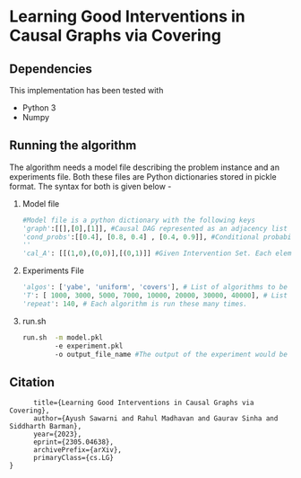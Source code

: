 # Learning Good Interventions in Causal Graphs via Covering

## Dependencies
This implementation has been tested with
- Python 3
- Numpy


## Running the algorithm
The algorithm needs a model file describing the problem instance and an experiments file. Both these files are Python dictionaries stored in pickle format. The syntax for both is given below -

1. Model file
    ```python
    #Model file is a python dictionary with the following keys
    'graph':[[],[0],[1]], #Causal DAG represented as an adjacency list with the last node as the reward node
    'cond_probs':[[0.4], [0.8, 0.4] , [0.4, 0.9]], #Conditional probability of each node taking value 1 given an assignement to its parents. The elements in the list are indexed according the the value assignment to the parent. For example, P(Node2 =1 | Parents(Node2)= '101') would be available at cond_probs[1][5]
    ''
    'cal_A': [[(1,0),(0,0)],[(0,1)]] #Given Intervention Set. Each element of the tuple (a,b) represents the intervened node (a) and the assigned value to the node (b) respectively.
    ```
2. Experiments File

    ```python
    'algos': ['yabe', 'uniform', 'covers'], # List of algorithms to be run.
    'T': [ 1000, 3000, 5000, 7000, 10000, 20000, 30000, 40000], # List of time horizons. The algorithms are run for each value of T separately. 
    'repeat': 140, # Each algorithm is run these many times. 

    ```

3. run.sh
    ```bash 
    run.sh  -m model.pkl 
            -e experiment.pkl 
            -o output_file_name #The output of the experiment would be stored in this file
    ```
## Citation
```@misc{sawarni2023learning,
      title={Learning Good Interventions in Causal Graphs via Covering}, 
      author={Ayush Sawarni and Rahul Madhavan and Gaurav Sinha and Siddharth Barman},
      year={2023},
      eprint={2305.04638},
      archivePrefix={arXiv},
      primaryClass={cs.LG}
}
```

<!-- @InProceedings{sawarni2023learning,
	title = {Learning good interventions in causal graphs via covering},
	author = {Sawarni, Ayush and Madhavan, Rahul and Sinha, Gaurav and Barman, Siddharth},
    booktitle = {UAI},
    year= {2023}
} -->
